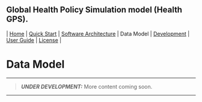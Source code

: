 ## Global Health Policy Simulation model (Health GPS).

| [Home](index) | [Quick Start](getstarted) | [Software Architecture](architecture) | Data Model | [Development](development) | [User Guide](userguide) | [License](index#license) |

# Data Model

---
> **_UNDER DEVELOPMENT:_**  More content coming soon.
---